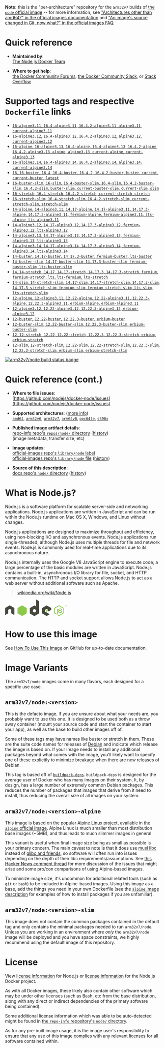 <!--

********************************************************************************

WARNING:

    DO NOT EDIT "node/README.md"

    IT IS AUTO-GENERATED

    (from the other files in "node/" combined with a set of templates)

********************************************************************************

-->

**Note:** this is the "per-architecture" repository for the `arm32v7` builds of [the `node` official image](https://hub.docker.com/_/node) -- for more information, see ["Architectures other than amd64?" in the official images documentation](https://github.com/docker-library/official-images#architectures-other-than-amd64) and ["An image's source changed in Git, now what?" in the official images FAQ](https://github.com/docker-library/faq#an-images-source-changed-in-git-now-what).

# Quick reference

-	**Maintained by**:  
	[The Node.js Docker Team](https://github.com/nodejs/docker-node)

-	**Where to get help**:  
	[the Docker Community Forums](https://forums.docker.com/), [the Docker Community Slack](https://dockr.ly/slack), or [Stack Overflow](https://stackoverflow.com/search?tab=newest&q=docker)

# Supported tags and respective `Dockerfile` links

-	[`16-alpine3.11`, `16.4-alpine3.11`, `16.4.2-alpine3.11`, `alpine3.11`, `current-alpine3.11`](https://github.com/nodejs/docker-node/blob/fd130acf063b312355a5d88d51716db3ff34ae49/16/alpine3.11/Dockerfile)
-	[`16-alpine3.12`, `16.4-alpine3.12`, `16.4.2-alpine3.12`, `alpine3.12`, `current-alpine3.12`](https://github.com/nodejs/docker-node/blob/fd130acf063b312355a5d88d51716db3ff34ae49/16/alpine3.12/Dockerfile)
-	[`16-alpine`, `16-alpine3.13`, `16.4-alpine`, `16.4-alpine3.13`, `16.4.2-alpine`, `16.4.2-alpine3.13`, `alpine`, `alpine3.13`, `current-alpine`, `current-alpine3.13`](https://github.com/nodejs/docker-node/blob/fd130acf063b312355a5d88d51716db3ff34ae49/16/alpine3.13/Dockerfile)
-	[`16-alpine3.14`, `16.4-alpine3.14`, `16.4.2-alpine3.14`, `alpine3.14`, `current-alpine3.14`](https://github.com/nodejs/docker-node/blob/26a3ec0d3afc3f9ca70d874be3f644fbdd719e2d/16/alpine3.14/Dockerfile)
-	[`16`, `16-buster`, `16.4`, `16.4-buster`, `16.4.2`, `16.4.2-buster`, `buster`, `current`, `current-buster`, `latest`](https://github.com/nodejs/docker-node/blob/fd130acf063b312355a5d88d51716db3ff34ae49/16/buster/Dockerfile)
-	[`16-buster-slim`, `16-slim`, `16.4-buster-slim`, `16.4-slim`, `16.4.2-buster-slim`, `16.4.2-slim`, `buster-slim`, `current-buster-slim`, `current-slim`, `slim`](https://github.com/nodejs/docker-node/blob/fd130acf063b312355a5d88d51716db3ff34ae49/16/buster-slim/Dockerfile)
-	[`16-stretch`, `16.4-stretch`, `16.4.2-stretch`, `current-stretch`, `stretch`](https://github.com/nodejs/docker-node/blob/fd130acf063b312355a5d88d51716db3ff34ae49/16/stretch/Dockerfile)
-	[`16-stretch-slim`, `16.4-stretch-slim`, `16.4.2-stretch-slim`, `current-stretch-slim`, `stretch-slim`](https://github.com/nodejs/docker-node/blob/fd130acf063b312355a5d88d51716db3ff34ae49/16/stretch-slim/Dockerfile)
-	[`14-alpine`, `14-alpine3.11`, `14.17-alpine`, `14.17-alpine3.11`, `14.17.3-alpine`, `14.17.3-alpine3.11`, `fermium-alpine`, `fermium-alpine3.11`, `lts-alpine`, `lts-alpine3.11`](https://github.com/nodejs/docker-node/blob/fd130acf063b312355a5d88d51716db3ff34ae49/14/alpine3.11/Dockerfile)
-	[`14-alpine3.12`, `14.17-alpine3.12`, `14.17.3-alpine3.12`, `fermium-alpine3.12`, `lts-alpine3.12`](https://github.com/nodejs/docker-node/blob/fd130acf063b312355a5d88d51716db3ff34ae49/14/alpine3.12/Dockerfile)
-	[`14-alpine3.13`, `14.17-alpine3.13`, `14.17.3-alpine3.13`, `fermium-alpine3.13`, `lts-alpine3.13`](https://github.com/nodejs/docker-node/blob/fd130acf063b312355a5d88d51716db3ff34ae49/14/alpine3.13/Dockerfile)
-	[`14-alpine3.14`, `14.17-alpine3.14`, `14.17.3-alpine3.14`, `fermium-alpine3.14`, `lts-alpine3.14`](https://github.com/nodejs/docker-node/blob/26a3ec0d3afc3f9ca70d874be3f644fbdd719e2d/14/alpine3.14/Dockerfile)
-	[`14-buster`, `14.17-buster`, `14.17.3-buster`, `fermium-buster`, `lts-buster`](https://github.com/nodejs/docker-node/blob/fd130acf063b312355a5d88d51716db3ff34ae49/14/buster/Dockerfile)
-	[`14-buster-slim`, `14.17-buster-slim`, `14.17.3-buster-slim`, `fermium-buster-slim`, `lts-buster-slim`](https://github.com/nodejs/docker-node/blob/fd130acf063b312355a5d88d51716db3ff34ae49/14/buster-slim/Dockerfile)
-	[`14`, `14-stretch`, `14.17`, `14.17-stretch`, `14.17.3`, `14.17.3-stretch`, `fermium`, `fermium-stretch`, `lts`, `lts-fermium`, `lts-stretch`](https://github.com/nodejs/docker-node/blob/fd130acf063b312355a5d88d51716db3ff34ae49/14/stretch/Dockerfile)
-	[`14-slim`, `14-stretch-slim`, `14.17-slim`, `14.17-stretch-slim`, `14.17.3-slim`, `14.17.3-stretch-slim`, `fermium-slim`, `fermium-stretch-slim`, `lts-slim`, `lts-stretch-slim`](https://github.com/nodejs/docker-node/blob/fd130acf063b312355a5d88d51716db3ff34ae49/14/stretch-slim/Dockerfile)
-	[`12-alpine`, `12-alpine3.11`, `12.22-alpine`, `12.22-alpine3.11`, `12.22.3-alpine`, `12.22.3-alpine3.11`, `erbium-alpine`, `erbium-alpine3.11`](https://github.com/nodejs/docker-node/blob/fd130acf063b312355a5d88d51716db3ff34ae49/12/alpine3.11/Dockerfile)
-	[`12-alpine3.12`, `12.22-alpine3.12`, `12.22.3-alpine3.12`, `erbium-alpine3.12`](https://github.com/nodejs/docker-node/blob/fd130acf063b312355a5d88d51716db3ff34ae49/12/alpine3.12/Dockerfile)
-	[`12-buster`, `12.22-buster`, `12.22.3-buster`, `erbium-buster`](https://github.com/nodejs/docker-node/blob/fd130acf063b312355a5d88d51716db3ff34ae49/12/buster/Dockerfile)
-	[`12-buster-slim`, `12.22-buster-slim`, `12.22.3-buster-slim`, `erbium-buster-slim`](https://github.com/nodejs/docker-node/blob/fd130acf063b312355a5d88d51716db3ff34ae49/12/buster-slim/Dockerfile)
-	[`12`, `12-stretch`, `12.22`, `12.22-stretch`, `12.22.3`, `12.22.3-stretch`, `erbium`, `erbium-stretch`](https://github.com/nodejs/docker-node/blob/fd130acf063b312355a5d88d51716db3ff34ae49/12/stretch/Dockerfile)
-	[`12-slim`, `12-stretch-slim`, `12.22-slim`, `12.22-stretch-slim`, `12.22.3-slim`, `12.22.3-stretch-slim`, `erbium-slim`, `erbium-stretch-slim`](https://github.com/nodejs/docker-node/blob/fd130acf063b312355a5d88d51716db3ff34ae49/12/stretch-slim/Dockerfile)

[![arm32v7/node build status badge](https://img.shields.io/jenkins/s/https/doi-janky.infosiftr.net/job/multiarch/job/arm32v7/job/node.svg?label=arm32v7/node%20%20build%20job)](https://doi-janky.infosiftr.net/job/multiarch/job/arm32v7/job/node/)

# Quick reference (cont.)

-	**Where to file issues**:  
	[https://github.com/nodejs/docker-node/issues](https://github.com/nodejs/docker-node/issues)

-	**Supported architectures**: ([more info](https://github.com/docker-library/official-images#architectures-other-than-amd64))  
	[`amd64`](https://hub.docker.com/r/amd64/node/), [`arm32v6`](https://hub.docker.com/r/arm32v6/node/), [`arm32v7`](https://hub.docker.com/r/arm32v7/node/), [`arm64v8`](https://hub.docker.com/r/arm64v8/node/), [`ppc64le`](https://hub.docker.com/r/ppc64le/node/), [`s390x`](https://hub.docker.com/r/s390x/node/)

-	**Published image artifact details**:  
	[repo-info repo's `repos/node/` directory](https://github.com/docker-library/repo-info/blob/master/repos/node) ([history](https://github.com/docker-library/repo-info/commits/master/repos/node))  
	(image metadata, transfer size, etc)

-	**Image updates**:  
	[official-images repo's `library/node` label](https://github.com/docker-library/official-images/issues?q=label%3Alibrary%2Fnode)  
	[official-images repo's `library/node` file](https://github.com/docker-library/official-images/blob/master/library/node) ([history](https://github.com/docker-library/official-images/commits/master/library/node))

-	**Source of this description**:  
	[docs repo's `node/` directory](https://github.com/docker-library/docs/tree/master/node) ([history](https://github.com/docker-library/docs/commits/master/node))

# What is Node.js?

Node.js is a software platform for scalable server-side and networking applications. Node.js applications are written in JavaScript and can be run within the Node.js runtime on Mac OS X, Windows, and Linux without changes.

Node.js applications are designed to maximize throughput and efficiency, using non-blocking I/O and asynchronous events. Node.js applications run single-threaded, although Node.js uses multiple threads for file and network events. Node.js is commonly used for real-time applications due to its asynchronous nature.

Node.js internally uses the Google V8 JavaScript engine to execute code; a large percentage of the basic modules are written in JavaScript. Node.js contains a built-in, asynchronous I/O library for file, socket, and HTTP communication. The HTTP and socket support allows Node.js to act as a web server without additional software such as Apache.

> [wikipedia.org/wiki/Node.js](https://en.wikipedia.org/wiki/Node.js)

![logo](https://raw.githubusercontent.com/docker-library/docs/01c12653951b2fe592c1f93a13b4e289ada0e3a1/node/logo.png)

# How to use this image

See [How To Use This Image](https://github.com/nodejs/docker-node/blob/master/README.md#how-to-use-this-image) on GitHub for up-to-date documentation.

# Image Variants

The `arm32v7/node` images come in many flavors, each designed for a specific use case.

## `arm32v7/node:<version>`

This is the defacto image. If you are unsure about what your needs are, you probably want to use this one. It is designed to be used both as a throw away container (mount your source code and start the container to start your app), as well as the base to build other images off of.

Some of these tags may have names like buster or stretch in them. These are the suite code names for releases of [Debian](https://wiki.debian.org/DebianReleases) and indicate which release the image is based on. If your image needs to install any additional packages beyond what comes with the image, you'll likely want to specify one of these explicitly to minimize breakage when there are new releases of Debian.

This tag is based off of [`buildpack-deps`](https://hub.docker.com/_/buildpack-deps/). `buildpack-deps` is designed for the average user of Docker who has many images on their system. It, by design, has a large number of extremely common Debian packages. This reduces the number of packages that images that derive from it need to install, thus reducing the overall size of all images on your system.

## `arm32v7/node:<version>-alpine`

This image is based on the popular [Alpine Linux project](https://alpinelinux.org), available in [the `alpine` official image](https://hub.docker.com/_/alpine). Alpine Linux is much smaller than most distribution base images (~5MB), and thus leads to much slimmer images in general.

This variant is useful when final image size being as small as possible is your primary concern. The main caveat to note is that it does use [musl libc](https://musl.libc.org) instead of [glibc and friends](https://www.etalabs.net/compare_libcs.html), so software will often run into issues depending on the depth of their libc requirements/assumptions. See [this Hacker News comment thread](https://news.ycombinator.com/item?id=10782897) for more discussion of the issues that might arise and some pro/con comparisons of using Alpine-based images.

To minimize image size, it's uncommon for additional related tools (such as `git` or `bash`) to be included in Alpine-based images. Using this image as a base, add the things you need in your own Dockerfile (see the [`alpine` image description](https://hub.docker.com/_/alpine/) for examples of how to install packages if you are unfamiliar).

## `arm32v7/node:<version>-slim`

This image does not contain the common packages contained in the default tag and only contains the minimal packages needed to run `arm32v7/node`. Unless you are working in an environment where *only* the `arm32v7/node` image will be deployed and you have space constraints, we highly recommend using the default image of this repository.

# License

View [license information](https://github.com/nodejs/node/blob/master/LICENSE) for Node.js or [license information](https://github.com/nodejs/docker-node/blob/master/LICENSE) for the Node.js Docker project.

As with all Docker images, these likely also contain other software which may be under other licenses (such as Bash, etc from the base distribution, along with any direct or indirect dependencies of the primary software being contained).

Some additional license information which was able to be auto-detected might be found in [the `repo-info` repository's `node/` directory](https://github.com/docker-library/repo-info/tree/master/repos/node).

As for any pre-built image usage, it is the image user's responsibility to ensure that any use of this image complies with any relevant licenses for all software contained within.
